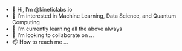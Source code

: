 - 👋 Hi, I’m @kineticlabs.io
- 👀 I’m interested in Machine Learning, Data Science, and Quantum Computing
- 🌱 I’m currently learning all the above always
- 💞️ I’m looking to collaborate on ...
- 📫 How to reach me ...

<!---
some1damaged/some1damaged is a ✨ special ✨ repository because its `README.md` (this file) appears on your GitHub profile.
You can click the Preview link to take a look at your changes.
--->
